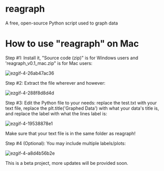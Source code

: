 # reagraph
A free, open-source Python script used to graph data

# How to use "reagraph" on Mac

Step #1: Install it, "Source code (zip)" is for Windows users and  'reagraph_v0.1_mac.zip" is for Mac users:

![ezgif-4-26ab47ac36](https://user-images.githubusercontent.com/37314102/37381239-76070488-2712-11e8-9201-5f81bbb7ad7f.gif)

Step #2: Extract the file wherever and however:

![ezgif-4-288f8d8d4d](https://user-images.githubusercontent.com/37314102/37381240-761bd96c-2712-11e8-9386-186e30ba30c8.gif)

Step #3: Edit the Python file to your needs: replace the test.txt with your text file, replace the plt.title('Graphed Data') with what your data's title is, and replace the label with what the lines label is:

![ezgif-4-19538878e1](https://user-images.githubusercontent.com/37314102/37433622-ff48feea-27b2-11e8-9e57-504e1301ccc8.gif)

Make sure that your text file is in the same folder as reagraph!

Step #4 (Optional): You may include multiple labels/plots:

![ezgif-4-a8d4b56b2e](https://user-images.githubusercontent.com/37314102/37433990-6cacbb42-27b4-11e8-8b84-08afdbb6825e.gif)


This is a beta project, more updates will be provided soon.
